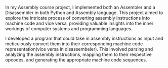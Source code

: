 In my Assembly course project, I implemented both an Assembler and a Disassembler in both Python and Assembly language.
This project aimed to explore the intricate process of converting assembly instructions into machine code and vice versa, providing valuable insights into the inner workings of computer systems and programming languages.

I developed a program that could take in assembly instructions as input and meticulously convert them into their corresponding machine code representation(vice versa in disassembeler). This involved parsing and analyzing the assembly instructions, mapping them to their respective opcodes, and generating the appropriate machine code sequences.

